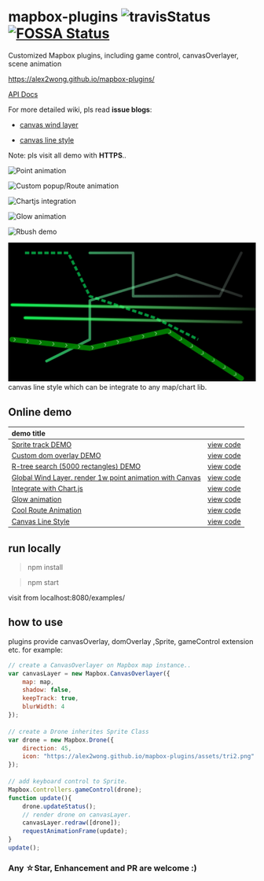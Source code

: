 # mapbox-plugins ![travisStatus](https://travis-ci.org/alex2wong/mapbox-plugins.svg?branch=master) [![FOSSA Status](https://app.fossa.io/api/projects/git%2Bgithub.com%2Falex2wong%2Fmapbox-plugins.svg?type=shield)](https://app.fossa.io/projects/git%2Bgithub.com%2Falex2wong%2Fmapbox-plugins?ref=badge_shield)

Customized Mapbox plugins, including game control, canvasOverlayer, scene animation

https://alex2wong.github.io/mapbox-plugins/

[API Docs](https://alex2wong.github.io/mapbox-plugins/docs/)

For more detailed wiki, pls read **issue blogs**:

- [canvas wind layer](https://github.com/alex2wong/mapbox-plugins/issues/3)

- [canvas line style](https://github.com/alex2wong/mapbox-plugins/issues/4)

Note: pls visit all demo with **HTTPS**..

![Point animation](https://github.com/alex2wong/mapbox-plugins/blob/master/assets/demo/point.gif)

![Custom popup/Route animation](https://github.com/alex2wong/mapbox-plugins/blob/master/assets/demo/popup.gif)

![Chartjs integration](https://github.com/alex2wong/mapbox-plugins/blob/master/assets/demo/chart.gif)

![Glow animation](https://github.com/alex2wong/mapbox-plugins/blob/master/assets/demo/glow.gif)

![Rbush demo](https://github.com/alex2wong/mapbox-plugins/blob/master/assets/demo/rbush.gif)

![Canvas Line Style](https://github.com/alex2wong/mapbox-plugins/blob/master/assets/canvasLine.jpg)
canvas line style which can be integrate to any map/chart lib.
## Online demo
[placeholder]:p

| demo title |  |
| :-------- | :--------:|
| [Sprite track DEMO](https://alex2wong.github.io/mapbox-plugins/examples/sprite) | [view code](https://github.com/alex2wong/mapbox-plugins/tree/master/examples/sprite) |
| [Custom dom overlay DEMO](https://alex2wong.github.io/mapbox-plugins/examples/domoverlay) | [view code](https://github.com/alex2wong/mapbox-plugins/tree/master/examples/domoverlay) |
| [R-tree search (5000 rectangles) DEMO](https://alex2wong.github.io/mapbox-plugins/examples/rbush) | [view code](https://github.com/alex2wong/mapbox-plugins/tree/master/examples/rbush) |
| [Global Wind Layer. render 1w point animation with Canvas](https://alex2wong.github.io/mapbox-plugins/examples/windLayer) | [view code](https://github.com/alex2wong/mapbox-plugins/tree/master/examples/windLayer) |
| [Integrate with Chart.js](https://alex2wong.github.io/mapbox-plugins/examples/chartlayer)  | [view code](https://github.com/alex2wong/mapbox-plugins/tree/master/examples/chartlayer) |
| [Glow animation](https://alex2wong.github.io/mapbox-plugins/examples/glowstyle) | [view code](https://github.com/alex2wong/mapbox-plugins/tree/master/examples/glowstyle) |
| [Cool Route Animation](https://alex2wong.github.io/mapbox-plugins/examples/line_animation) | [view code](https://github.com/alex2wong/mapbox-plugins/tree/master/examples/line_animation) |
| [Canvas Line Style](https://alex2wong.github.io/mapbox-plugins/examples/line_style/) | [view code](https://github.com/alex2wong/mapbox-plugins/blob/master/examples/line_style/index.html) |


## run locally

> npm install

> npm start

visit from localhost:8080/examples/


## how to use
plugins provide canvasOverlay, domOverlay ,Sprite, gameControl extension etc. for example:

```javascript
// create a CanvasOverlayer on Mapbox map instance..
var canvasLayer = new Mapbox.CanvasOverlayer({
    map: map,
    shadow: false,
    keepTrack: true,
    blurWidth: 4
});

// create a Drone inherites Sprite Class
var drone = new Mapbox.Drone({
    direction: 45,
    icon: "https://alex2wong.github.io/mapbox-plugins/assets/tri2.png"
});

// add keyboard control to Sprite.
Mapbox.Controllers.gameControl(drone);
function update(){
    drone.updateStatus();
    // render drone on canvasLayer.
    canvasLayer.redraw([drone]);
    requestAnimationFrame(update);
}
update();

```


### Any **☆Star, Enhancement and PR** are welcome :)

